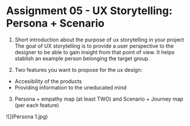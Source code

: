 # Assignment 05 - UX Storytelling: Persona + Scenario

1. Short introduction about the purpose of ux storytelling in your project
The goal of UX storytelling is to provide a user perspective to the designer to be able to gain insight from that point of view. It helps stablish an example person belonging the target group.

2. Two features you want to propose for the ux design:
- Accesibility of the products
- Providing information to the uneducated mind

3. Persona + empathy map (at least TWO) and  Scenario + Journey map (per each feature)

![](Persona 1.jpg)
